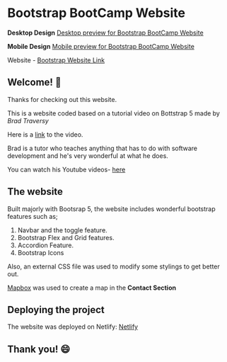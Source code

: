 # Bootstrap BootCamp Website

**Desktop Design**
[Desktop preview for Bootstrap BootCamp Website](./design/desktop-design.jpg)

**Mobile Design**
[Mobile preview for Bootstrap BootCamp Website](./design/mobile-design.jpg)

Website - [Bootstrap Website Link](https://bootstrap-bootcamp.netlify.app)

## Welcome! 👋

Thanks for checking out this website.

This is a website coded based on a tutorial video on Bottstrap 5 made by *Brad Traversy*

Here is a [link](https://www.youtube.com/watch?v=4sosXZsdy-s) to the video.

Brad is a tutor who teaches anything that has to do with software development and he's very wonderful at what he does.

You can watch his Youtube videos- [here](https://www.youtube.com/channel/UC29ju8bIPH5as8OGnQzwJyA)


## The website

Built majorly with Bootsrap 5, the website includes wonderful bootstrap features such as;
1. Navbar and the toggle feature.
2. Bootstrap Flex and Grid features.
3. Accordion Feature.
4. Bootstrap Icons

Also, an external CSS file was used to modify some stylings to get better out. 

[Mapbox](https://www.mapbox.com/) was used to create a map in the **Contact Section**



## Deploying the project

The website was deployed on Netlify: [Netlify](https://www.netlify.com/)

## Thank you! :smile: